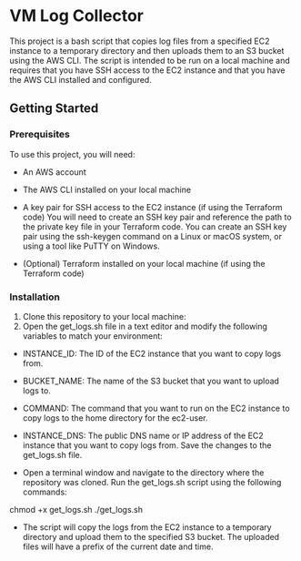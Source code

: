 # VM Log Collector

This project is a bash script that copies log files from a specified EC2 instance to a temporary directory and then uploads them to an S3 bucket using the AWS CLI. The script is intended to be run on a local machine and requires that you have SSH access to the EC2 instance and that you have the AWS CLI installed and configured.

## Getting Started

### Prerequisites

To use this project, you will need:

* An AWS account
* The AWS CLI installed on your local machine
* A key pair for SSH access to the EC2 instance (if using the Terraform code) You will need to create an SSH key pair and reference the path to the private key file in your Terraform code. You can create an SSH key pair using the ssh-keygen command on a Linux or macOS system, or using a tool like PuTTY on Windows.

* (Optional) Terraform installed on your local machine (if using the Terraform code)

### Installation

1. Clone this repository to your local machine:
2. Open the get_logs.sh file in a text editor and modify the following variables to match your environment:
* INSTANCE_ID: The ID of the EC2 instance that you want to copy logs from.
* BUCKET_NAME: The name of the S3 bucket that you want to upload logs to.
* COMMAND: The command that you want to run on the EC2 instance to copy logs to the home directory for the ec2-user.
* INSTANCE_DNS: The public DNS name or IP address of the EC2 instance that you want to copy logs from.
  Save the changes to the get_logs.sh file.

* Open a terminal window and navigate to the directory where the repository was cloned.
Run the get_logs.sh script using the following commands:

chmod +x get_logs.sh
./get_logs.sh

* The script will copy the logs from the EC2 instance to a temporary directory and upload them to the specified S3 bucket. The uploaded files will have a prefix of the current date and time.
